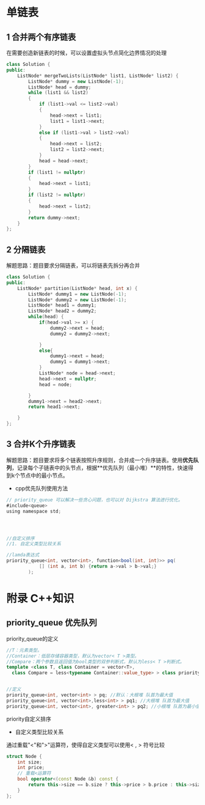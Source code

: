 # 单链表

[单链表解题技巧]: https://labuladong.github.io/algo/di-yi-zhan-da78c/shou-ba-sh-8f30d/shuang-zhi-0f7cc/

## 1 合并两个有序链表

[Leetcode:21]: https://leetcode.cn/problems/merge-two-sorted-lists/

在需要创造新链表的时候，可以设置虚拟头节点简化边界情况的处理

```cpp
class Solution {
public:
    ListNode* mergeTwoLists(ListNode* list1, ListNode* list2) {
        ListNode* dummy = new ListNode(-1);
        ListNode* head = dummy;
        while (list1 && list2)
        {
            if (list1->val <= list2->val)
            {
                head->next = list1;
                list1 = list1->next;
            }
            else if (list1->val > list2->val)
            {
                head->next = list2;
                list2 = list2->next;
            }
            head = head->next;
        }
        if (list1 != nullptr)
        {
            head->next = list1;
        }
        if (list2 != nullptr)
        {
            head->next = list2;
        }
        return dummy->next; 
    }
};
```

## 2 分隔链表

[Leetcode:86]: https://leetcode.cn/problems/partition-list/

解题思路：题目要求分隔链表，可以将链表先拆分再合并

```cpp
class Solution {
public:
    ListNode* partition(ListNode* head, int x) {
        ListNode* dummy1 = new ListNode(-1);
        ListNode* dummy2 = new ListNode(-1);
        ListNode* head1 = dummy1;
        ListNode* head2 = dummy2;
        while(head) {
            if(head->val >= x) {
                dummy2->next = head;
                dummy2 = dummy2->next;

            }
            else{
                dummy1->next = head;
                dummy1 = dummy1->next;
            }
            ListNode* node = head->next;
            head->next = nullptr;
            head = node;

        }
        dummy1->next = head2->next;
        return head1->next;

    }
};
```

## 3 合并K个升序链表

[LeetCode:23]: https://leetcode.cn/problems/merge-k-sorted-lists/

解题思路：题目要求将多个链表按照升序规则，合并成一个升序链表。使用**优先队列**，记录每个子链表中的头节点，根据**优先队列（最小堆）**的特性，快速得到k个节点中的最小节点。

- cpp优先队列使用方法

```java
// priority_queue 可以解决一些贪心问题，也可以对 Dijkstra 算法进行优化。
#include<queue>
using namespace std;




//自定义排序
//1. 自定义类型比较关系

//lamda表达式
priority_queue<int, vector<int>, function<bool(int, int)>> pq(
            [] (int a, int b) {return a->val > b->val;}
        );
```

# 附录 C++知识

## priority_queue 优先队列

[priority_queue]: https://blog.csdn.net/Strengthennn/article/details/119078911

priority_queue的定义

```cpp
//T：元素类型。
//Container：低层存储容器类型，默认为vector< T >类型。
//Compare：两个参数且返回值为bool类型的双参判断式，默认为less< T >判断式。
template <class T, class Container = vector<T>,
  class Compare = less<typename Container::value_type> > class priority_queue;


//定义
priority_queue<int, vector<int> > pq; //默认：大根堆 队首为最大值
priority_queue<int, vector<int>,less<int> > pq1; //大根堆 队首为最大值
priority_queue<int, vector<int>, greater<int> > pq2; //小根堆 队首为最小值
```

priority自定义排序

- 自定义类型比较关系

通过重载"<"和">"运算符，使得自定义类型可以使用< , > 符号比较

```cpp
struct Node {
    int size;
    int price;
    // 重载<运算符
    bool operator<(const Node &b) const {
        return this->size == b.size ? this->price > b.price : this->size < b.size;
    }
};
```

